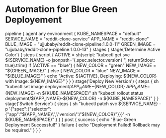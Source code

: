 # Automation for Blue Green Deployement

pipeline {
    agent any
    environment {
        KUBE_NAMESPACE = "default"
        SERVICE_NAME = "reddit-clone-service"
        APP_NAME = "reddit-clone"
        BLUE_IMAGE = "ujjubaby/reddit-clone-pipeline:1.0.0-11"
        GREEN_IMAGE = "ujjubaby/reddit-clone-pipeline:1.0.0-13"
    }
    stages {
        stage('Determine Active Color') {
            steps {
                script {
                    ACTIVE = sh(script: "kubectl get svc ${SERVICE_NAME} -o jsonpath='{.spec.selector.version}'", returnStdout: true).trim()
                    if (ACTIVE == "blue") {
                        NEW_COLOR = "green"
                        NEW_IMAGE = "${GREEN_IMAGE}"
                    } else {
                        NEW_COLOR = "blue"
                        NEW_IMAGE = "${BLUE_IMAGE}"
                    }
                    echo "Active: ${ACTIVE}, Deploying: ${NEW_COLOR} with Image: ${NEW_IMAGE}"
                }
            }
        }
        stage('Deploy New Version') {
            steps {
                sh "kubectl set image deployment/${APP_NAME}-${NEW_COLOR} ${APP_NAME}=${NEW_IMAGE} -n ${KUBE_NAMESPACE}"
                sh "kubectl rollout status deployment/${APP_NAME}-${NEW_COLOR} -n ${KUBE_NAMESPACE}"
            }
        }
        stage('Switch Service') {
            steps {
                sh "kubectl patch svc ${SERVICE_NAME} -p '{\"spec\":{\"selector\":{\"app\":\"${APP_NAME}\",\"version\":\"${NEW_COLOR}\"}}}' -n ${KUBE_NAMESPACE}"
            }
        }
    }
    post {
        success {
            echo "Blue-Green Deployment Successful!"
        }
        failure {
            echo "Deployment Failed! Rollback may be required."
        }
    }
}




